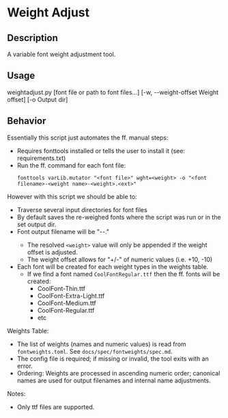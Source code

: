 Weight Adjust
===

## Description

A variable font weight adjustment tool.

## Usage

weightadjust.py [font file or path to font files...] [-w, --weight-offset Weight offset] [-o Output dir]

## Behavior

Essentially this script just automates the ff. manual steps:

- Requires fonttools installed or tells the user to install it (see: requirements.txt)
- Run the ff. command for each font file:
  ```
  fonttools varLib.mutator "<font file>" wght=<weight> -o "<font filename>-<weight name>-<weight>.<ext>"
  ```

However with this script we should be able to:

- Traverse several input directories for font files
- By default saves the re-weighed fonts where the script was run or in the
  set output dir.
- Font output filename will be "<primary name>-<weight name>-<weight>.<ext>"
  - The resolved `<weight>` value will only be appended if the weight offset is adjusted.
  - The weight offset allows for "+/-" of numeric values (i.e. +10, -10)
- Each font will be created for each weight types in the weights table.
  - If we find a font named `CoolFontRegular.ttf` then the ff. fonts will be
    created:
    - CoolFont-Thin.ttf
    - CoolFont-Extra-Light.ttf
    - CoolFont-Medium.ttf
    - CoolFont-Regular.ttf
    - etc

Weights Table:

- The list of weights (names and numeric values) is read from `fontweights.toml`. See `docs/spec/fontweights/spec.md`.
- The config file is required; if missing or invalid, the tool exits with an error.
- Ordering: Weights are processed in ascending numeric order; canonical names are used for output filenames and internal name adjustments.

Notes:

- Only ttf files are supported.
